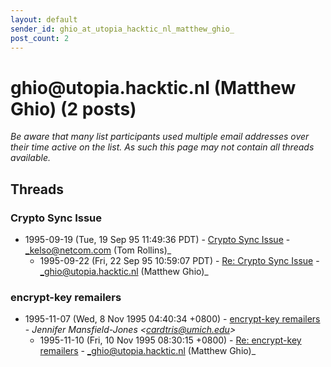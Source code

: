 ```yaml
---
layout: default
sender_id: ghio_at_utopia_hacktic_nl_matthew_ghio_
post_count: 2
---
```


# ghio<span>@</span>utopia.hacktic.nl (Matthew Ghio) (2 posts)

_Be aware that many list participants used multiple email addresses over their time active on the list. As such this page may not contain all threads available._

## Threads

### Crypto Sync Issue
+ 1995-09-19 (Tue, 19 Sep 95 11:49:36 PDT) - [Crypto Sync Issue](/archive/1995/09/59358da7fd6c12f09ec890b4e827446b709a39cbf135e0077441dcf08fed42f3) - _kelso@netcom.com (Tom Rollins)_
  + 1995-09-22 (Fri, 22 Sep 95 10:59:07 PDT) - [Re: Crypto Sync Issue](/archive/1995/09/e19f6ac8ba98bb9452c9d3b66b593948b06fb0b31cf1bd27b97396efaac86399) - _ghio@utopia.hacktic.nl (Matthew Ghio)_

### encrypt-key remailers
+ 1995-11-07 (Wed, 8 Nov 1995 04:40:34 +0800) - [encrypt-key remailers](/archive/1995/11/548bfd631cf96b6d664e783a9bc633d307f3398aa9a2688447e2907e3551aba3) - _Jennifer Mansfield-Jones \<cardtris@umich.edu\>_
  + 1995-11-10 (Fri, 10 Nov 1995 08:30:15 +0800) - [Re: encrypt-key remailers](/archive/1995/11/ca4dbd2f95fb7486f6c52e0447f6368e405627ec832f58d7ad0696ea45272e0b) - _ghio@utopia.hacktic.nl (Matthew Ghio)_

